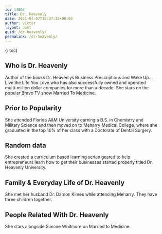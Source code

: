 ```yaml
---
id: 14867
title: Dr. Heavenly
date: 2021-04-07T15:37:32+00:00
author: victor
layout: post
guid: /dr-heavenly/
permalink: /dr-heavenly/
---
```



{: toc}


## Who is Dr. Heavenly



Author of the books Dr. Heavenlys Business Prescriptions and Wake Up&#8230;Live the Life You Love who has also successfully owned and operated multi-million dollar companies for more than a decade. She stars on the popular Bravo TV show Married To Medicine. 

                
                
                
## Prior to Popularity



She attended Florida A&M University earning a B.S. in Chemistry and Military Science and then moved on to Meharry Medical College, where she graduated in the top 10% of her class with a Doctorate of Dental Surgery.

                
                
                
## Random data



She created a curriculum based learning series geared to help entrepreneurs learn how to get their businesses started properly titled Dr. Heavenly University.

                
                
                
## Family & Everyday Life of Dr. Heavenly



She met her husband Dr. Damon Kimes while attending Meharry. They have three children together. 

                
                
                
## People Related With Dr. Heavenly



She stars alongside Simone Whitmore on Married to Medicine. 

                
              
            
          
          
          